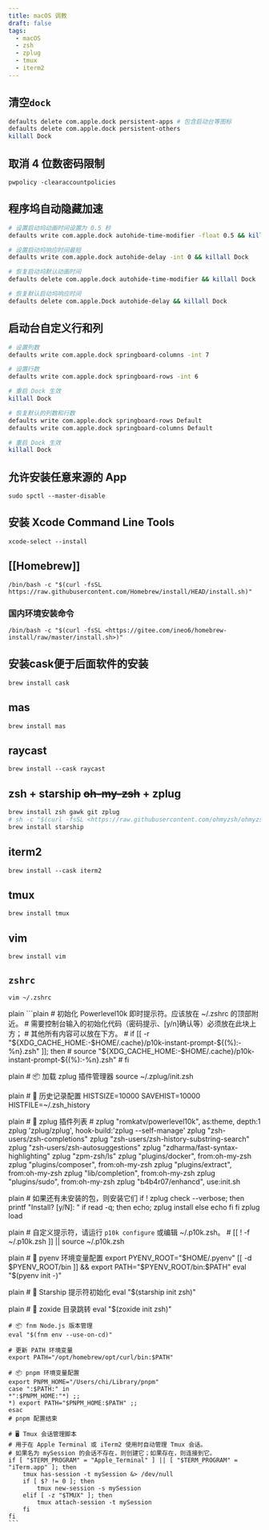 ```yaml
---
title: macOS 调教
draft: false
tags:
  - macOS
  - zsh
  - zplug
  - tmux
  - iterm2
---
```

## 清空`dock`

```bash
defaults delete com.apple.dock persistent-apps # 包含启动台等图标
defaults delete com.apple.dock persistent-others
killall Dock
```

## 取消 4 位数密码限制

`pwpolicy -clearaccountpolicies`

## 程序坞自动隐藏加速

```bash
# 设置启动坞动画时间设置为 0.5 秒 
defaults write com.apple.dock autohide-time-modifier -float 0.5 && killall Dock

# 设置启动坞响应时间最短
defaults write com.apple.dock autohide-delay -int 0 && killall Dock

# 恢复启动坞默认动画时间
defaults delete com.apple.dock autohide-time-modifier && killall Dock

# 恢复默认启动坞响应时间
defaults delete com.apple.Dock autohide-delay && killall Dock
```

## 启动台自定义行和列

```bash
# 设置列数
defaults write com.apple.dock springboard-columns -int 7

# 设置行数
defaults write com.apple.dock springboard-rows -int 6

# 重启 Dock 生效
killall Dock

# 恢复默认的列数和行数
defaults write com.apple.dock springboard-rows Default
defaults write com.apple.dock springboard-columns Default

# 重启 Dock 生效
killall Dock
```

## 允许安装任意来源的 App

`sudo spctl --master-disable`

## 安装 Xcode Command Line Tools

`xcode-select --install`

## [[Homebrew]]

`/bin/bash -c "$(curl -fsSL https://raw.githubusercontent.com/Homebrew/install/HEAD/install.sh)"`

### 国内环境安装命令

`/bin/bash -c "$(curl -fsSL <https://gitee.com/ineo6/homebrew-install/raw/master/install.sh>)"`

## 安装cask便于后面软件的安装

`brew install cask`

## mas

`brew install mas`

## raycast

`brew install --cask raycast`

## zsh + starship ~~oh-my-zsh~~ + zplug

```bash
brew install zsh gawk git zplug
# sh -c "$(curl -fsSL <https://raw.githubusercontent.com/ohmyzsh/ohmyzsh/master/tools/install.sh>)"
brew install starship
```

## iterm2

`brew install --cask iterm2`

## tmux

`brew install tmux`
## vim

`brew install vim`

## `zshrc`
`vim ~/.zshrc`

   plain ```plain
    # 初始化 Powerlevel10k 即时提示符。应该放在 ~/.zshrc 的顶部附近。
    # 需要控制台输入的初始化代码（密码提示、[y/n]确认等）必须放在此块上方；
    # 其他所有内容可以放在下方。
    # if [[ -r "${XDG_CACHE_HOME:-$HOME/.cache}/p10k-instant-prompt-${(%):-%n}.zsh" ]]; then
    #   source "${XDG_CACHE_HOME:-$HOME/.cache}/p10k-instant-prompt-${(%):-%n}.zsh"
    # fi

   plain # 📦 加载 zplug 插件管理器
    source ~/.zplug/init.zsh

   plain # 🔧 历史记录配置
    HISTSIZE=10000
    SAVEHIST=10000
    HISTFILE=~/.zsh_history

   plain # 🚀 zplug 插件列表
    # zplug "romkatv/powerlevel10k", as:theme, depth:1
    zplug 'zplug/zplug', hook-build:'zplug --self-manage'
    zplug "zsh-users/zsh-completions"
    zplug "zsh-users/zsh-history-substring-search"
    zplug "zsh-users/zsh-autosuggestions"
    zplug "zdharma/fast-syntax-highlighting"
    zplug "zpm-zsh/ls"
    zplug "plugins/docker", from:oh-my-zsh
    zplug "plugins/composer", from:oh-my-zsh
    zplug "plugins/extract", from:oh-my-zsh
    zplug "lib/completion", from:oh-my-zsh
    zplug "plugins/sudo", from:oh-my-zsh
    zplug "b4b4r07/enhancd", use:init.sh

   plain # 如果还有未安装的包，则安装它们
    if ! zplug check --verbose; then
        printf "Install? [y/N]: "
        if read -q; then
            echo; zplug install
        else
            echo
        fi
    fi
    zplug load

   plain # 自定义提示符，请运行 `p10k configure` 或编辑 ~/.p10k.zsh。
    # [[ ! -f ~/.p10k.zsh ]] || source ~/.p10k.zsh

   plain # 🐍 pyenv 环境变量配置
    export PYENV_ROOT="$HOME/.pyenv"
    [[ -d $PYENV_ROOT/bin ]] && export PATH="$PYENV_ROOT/bin:$PATH"
    eval "$(pyenv init -)"

   plain # 🌌 Starship 提示符初始化
    eval "$(starship init zsh)"

   plain # 📂 zoxide 目录跳转
    eval "$(zoxide init zsh)"

    # 📦 fnm Node.js 版本管理
    eval "$(fnm env --use-on-cd)"

    # 更新 PATH 环境变量
    export PATH="/opt/homebrew/opt/curl/bin:$PATH"

    # 📦 pnpm 环境变量配置
    export PNPM_HOME="/Users/chi/Library/pnpm"
    case ":$PATH:" in
    *":$PNPM_HOME:"*) ;;
    *) export PATH="$PNPM_HOME:$PATH" ;;
    esac
    # pnpm 配置结束

    # 🖥️ Tmux 会话管理脚本
    # 用于在 Apple Terminal 或 iTerm2 使用时自动管理 Tmux 会话。
    # 如果名为 mySession 的会话不存在，则创建它；如果存在，则连接到它。
    if [ "$TERM_PROGRAM" = "Apple_Terminal" ] || [ "$TERM_PROGRAM" = "iTerm.app" ]; then
        tmux has-session -t mySession &> /dev/null
        if [ $? != 0 ]; then
            tmux new-session -s mySession
        elif [ -z "$TMUX" ]; then
            tmux attach-session -t mySession
        fi
    fi
    ```
